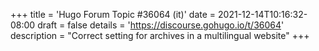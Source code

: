 +++
title = 'Hugo Forum Topic #36064 (it)'
date = 2021-12-14T10:16:32-08:00
draft = false
details = 'https://discourse.gohugo.io/t/36064'
description = "Correct setting for archives in a multilingual website"
+++
